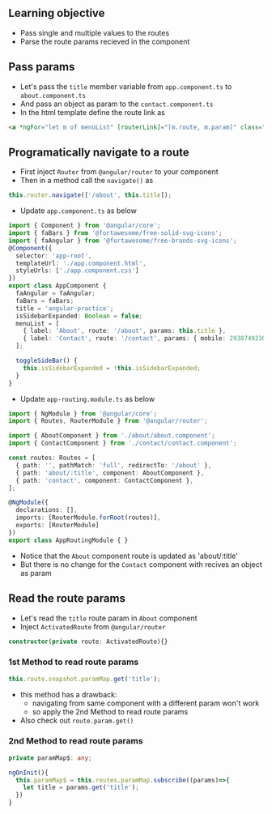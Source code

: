 
## Learning objective 
- Pass single and multiple values to the routes
- Parse the route params recieved in the component

## Pass params
- Let's pass the `title` member variable from `app.component.ts` to `about.component.ts`
- And pass an object as param to the `contact.component.ts`
- In the html template define the route link as
```html
<a *ngFor="let m of menuList" [routerLink]="[m.route, m.param]" class="p-1 link-info d-block" (click)="toggleSideBar()">{{m.label}}</a>
```
## Programatically navigate to a route
- First inject `Router` from `@angular/router` to your component
- Then in a method call the `navigate()` as
```ts
this.router.navigate(['/about', this.title]);
```

- Update `app.component.ts` as below
```ts
import { Component } from '@angular/core';
import { faBars } from '@fortawesome/free-solid-svg-icons';
import { faAngular } from '@fortawesome/free-brands-svg-icons';
@Component({
  selector: 'app-root',
  templateUrl: './app.component.html',
  styleUrls: ['./app.component.css']
})
export class AppComponent {
  faAngular = faAngular;
  faBars = faBars;
  title = 'angular-practice';
  isSidebarExpanded: Boolean = false;
  menuList = [
    { label: 'About', route: '/about', params: this.title },
    { label: 'Contact', route: '/contact', params: { mobile: 2938749230, email: 'some_email@mail.com' } } 
  ];

  toggleSideBar() {
    this.isSidebarExpanded = !this.isSidebarExpanded;
  }
}

```
- Update `app-routing.module.ts` as below
```ts
import { NgModule } from '@angular/core';
import { Routes, RouterModule } from '@angular/router';

import { AboutComponent } from './about/about.component';
import { ContactComponent } from './contact/contact.component';

const routes: Routes = [
  { path: '', pathMatch: 'full', redirectTo: '/about' },
  { path: 'about/:title', component: AboutComponent },
  { path: 'contact', component: ContactComponent },
];

@NgModule({
  declarations: [],
  imports: [RouterModule.forRoot(routes)],
  exports: [RouterModule]
})
export class AppRoutingModule { }
```
- Notice that the `About` component route is updated as 'about/:title'
- But there is no change for the `Contact` component with recives an object as param

## Read the route params
- Let's read the `title` route param in `About` component
- Inject `ActivatedRoute` from `@angular/router`
```ts
constructor(private route: ActivatedRoute){}
```
### 1st Method to read route params
```ts
this.route.snapshot.paramMap.get('title');
```
- this method has a drawback:
  - navigating from same component with a different param won't work
  - so apply the 2nd Method to read route params
- Also check out `route.param.get()`

### 2nd Method to read route params
```ts
private paramMap$: any;

ngOnInit(){
  this.paramMap$ = this.routes.paramMap.subscribe((params)=>{
    let title = params.get('title');
  })
}
```